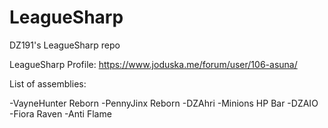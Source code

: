 LeagueSharp
===========

DZ191's LeagueSharp repo


LeagueSharp Profile: https://www.joduska.me/forum/user/106-asuna/

List of assemblies:

-VayneHunter Reborn
-PennyJinx Reborn
-DZAhri
-Minions HP Bar
-DZAIO
-Fiora Raven
-Anti Flame

